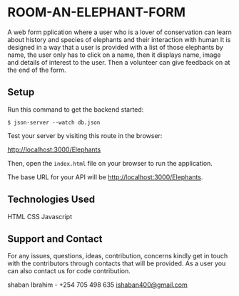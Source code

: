 # ROOM-AN-ELEPHANT-FORM

A web form pplication where a user who is a lover of conservation can learn about history and species of elephants and their interaction with human
It is designed in a way that a user is provided with a list of those elephants by name, the user only has to click on a name, then it displays name, image and details of interest to the user. Then a volunteer can give feedback on at the end of the form.

## Setup

Run this command to get the backend started:

```console
$ json-server --watch db.json
```

Test your server by visiting this route in the browser:

[http://localhost:3000/Elephants](http://localhost:3000/Elephants)

Then, open the `index.html` file on your browser to run the application.

The base URL for your API will be
[http://localhost:3000/Elephants](http://localhost:3000/Elephants).

## Technologies Used
HTML
CSS
Javascript

## Support and Contact
For any issues, questions, ideas, contribution, concerns kindly get in touch with the contributors through contacts that will be provided. As a user you can also contact us for code contribution.

shaban Ibrahim - +254 705 498 635
                 ishaban400@gmail.com


